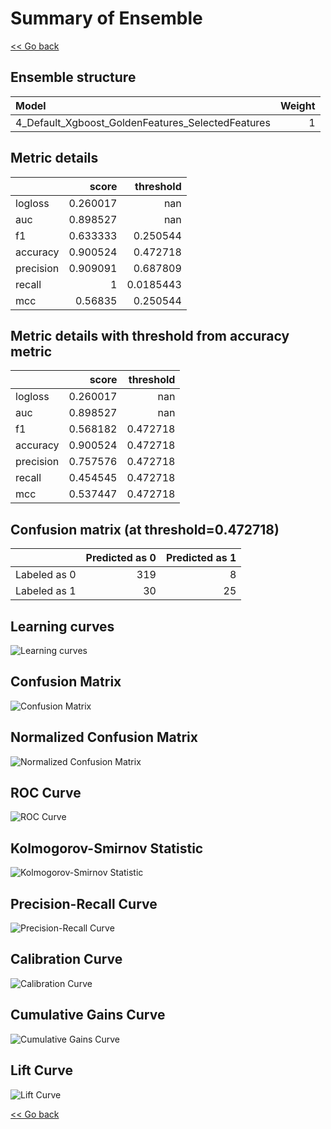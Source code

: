 # Summary of Ensemble

[<< Go back](../README.md)


## Ensemble structure
| Model                                             |   Weight |
|:--------------------------------------------------|---------:|
| 4_Default_Xgboost_GoldenFeatures_SelectedFeatures |        1 |

## Metric details
|           |    score |   threshold |
|:----------|---------:|------------:|
| logloss   | 0.260017 | nan         |
| auc       | 0.898527 | nan         |
| f1        | 0.633333 |   0.250544  |
| accuracy  | 0.900524 |   0.472718  |
| precision | 0.909091 |   0.687809  |
| recall    | 1        |   0.0185443 |
| mcc       | 0.56835  |   0.250544  |


## Metric details with threshold from accuracy metric
|           |    score |   threshold |
|:----------|---------:|------------:|
| logloss   | 0.260017 |  nan        |
| auc       | 0.898527 |  nan        |
| f1        | 0.568182 |    0.472718 |
| accuracy  | 0.900524 |    0.472718 |
| precision | 0.757576 |    0.472718 |
| recall    | 0.454545 |    0.472718 |
| mcc       | 0.537447 |    0.472718 |


## Confusion matrix (at threshold=0.472718)
|              |   Predicted as 0 |   Predicted as 1 |
|:-------------|-----------------:|-----------------:|
| Labeled as 0 |              319 |                8 |
| Labeled as 1 |               30 |               25 |

## Learning curves
![Learning curves](learning_curves.png)
## Confusion Matrix

![Confusion Matrix](confusion_matrix.png)


## Normalized Confusion Matrix

![Normalized Confusion Matrix](confusion_matrix_normalized.png)


## ROC Curve

![ROC Curve](roc_curve.png)


## Kolmogorov-Smirnov Statistic

![Kolmogorov-Smirnov Statistic](ks_statistic.png)


## Precision-Recall Curve

![Precision-Recall Curve](precision_recall_curve.png)


## Calibration Curve

![Calibration Curve](calibration_curve_curve.png)


## Cumulative Gains Curve

![Cumulative Gains Curve](cumulative_gains_curve.png)


## Lift Curve

![Lift Curve](lift_curve.png)



[<< Go back](../README.md)
